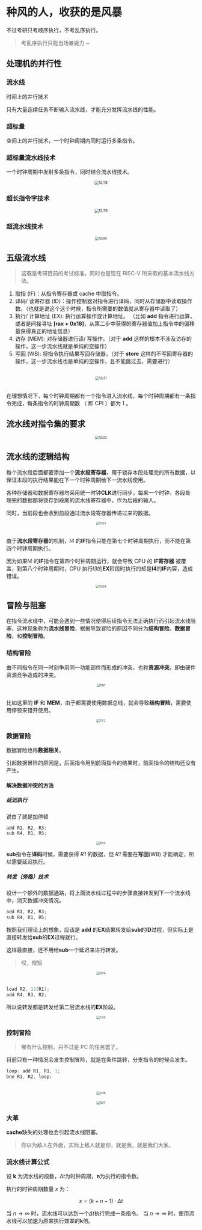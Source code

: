 # 种风的人，收获的是风暴

不过考研只考顺序执行，不考乱序执行。

> 考乱序执行只能当场暴毙力 ~

## 处理机的并行性

### 流水线

时间上的并行技术

只有大量连续任务不断输入流水线，才能充分发挥流水线的性能。

### 超标量

空间上的并行技术，一个时钟周期内同时运行多条指令。

### 超标量流水线技术

一个时钟周期中发射多条指令，同时结合流水线技术。

<div align="center">
  <img src="./media_12/18.png" alt="12/18" style="zoom:70%;"/>
</div>

### 超长指令字技术

<div align="center">
  <img src="./media_12/19.png" alt="12/19" style="zoom:70%;"/>
</div>

### 超流水线技术

<div align="center">
  <img src="./media_12/20.png" alt="12/20" style="zoom:60%;"/>
</div>

## 五级流水线

> 这既是考研目前的考试标准，同时也是现在 RISC-V 所采取的基本流水线方法。

1. 取指 (IF)：从指令寄存器或 cache 中取指令。
2. 译码/ 读寄存器 (ID)：操作控制器对指令进行译码，同时从存储器中读取操作数。（也就是说这个这个时候，指令所需要的数值就从寄存器中读取了）
3. 执行/ 计算地址 (EX): 执行运算操作或计算地址。 （比如 **add** 指令进行运算，或者是间接寻址 **[rax + 0x18]**，从第二步中获得的寄存器值加上指令中的偏移量获得真正的地址信息）
4. 访存 (MEM): 对存储器进行读/ 写操作。（对于 **add** 这样的根本不涉及访存的操作，这一步流水线就是单纯的空操作）
5. 写回 (WB): 将指令执行结果写回存储器。（对于 **store** 这样的不写回寄存器的操作，这一步流水线也是单纯的空操作，且不能跳过去，需要进行）

<br/>

<div align="center">
  <img src="./media_12/21.png" alt="12/21" style="zoom:60%;"/>
</div>

<br/>

在理想情况下，每个时钟周期都有一个指令进入流水线，每个时钟周期都有一条指令完成，每条指令的时钟周期数 （ 即 CPI ）都为 1 。

## 流水线对指令集的要求

<div align="center">
  <img src="./media_12/22.png" alt="12/22" style="zoom:60%;"/>
</div>

## 流水线的逻辑结构

每个流水段后面都要添加一个**流水段寄存器**，用于锁存本段处理完的所有数据，以保证本段的执行结果能在下一个时钟周期给下一流水线使用。

各种存储器和数据寄存器均采用统一时钟**CLK**进行同步，每来一个时钟，各段处理完的数据都将锁存到段尾的流水线寄存器中，作为后段的输入。

同时，当前段也会收到前段通过流水段寄存器传递过来的数据。

<div align="center">
  <img src="./media_12/23.png" alt="12/23" style="zoom:50%;"/>
</div>

<br/>

由于**流水段寄存器**的机制，_I4_ 的**IF**指令只能在第七个时钟周期执行，而不能在第四个时钟周期执行。

因为如果*I4* 的**IF**指令在第四个时钟周期运行，就会导致 CPU 的 **IF寄存器** 被覆盖，到第八个时钟周期时，CPU 执行*I3*的**EX**阶段时执行的却是**I4**的**IF**内容，造成错误。

<div align="center">
  <img src="./media_12/24.png" alt="12/24" style="zoom:55%;"/>
</div>

## 冒险与阻塞

在指令流水线中，可能会遇到一些情况使得后续指令无法正确执行而引起流水线阻塞，这种现象称为**流水线冒险**，根据导致冒险的原因不同分为**结构冒险**，**数据冒险**，和**控制冒险**。

### 结构冒险

由不同指令在同一时刻争用同一功能部件而形成的冲突，也称**资源冲突**，即由硬件资源竞争造成的冲突。

<div align="center">
  <img src="./media_13/1.png" alt="13/1" style="zoom:55%;"/>
</div>

<br/>

比如这里的 **IF** 和 **MEM**，由于都需要使用数据总线，就会导致**结构冒险**，需要使用停顿来错开使用。

<div align="center">
  <img src="./media_13/2.png" alt="13/2" style="zoom:55%;"/>
</div>

### 数据冒险

数据冒险也称**数据相关**。

引起数据冒险的原因是，后面指令用到前面指令的结果时，前面指令的结构还没有产生。

#### 解决数据冲突的方法

##### 延迟执行

说白了就是加停顿

```c
add R1, R2, R3;
sub R4, R1, R5;
```

<div align="center">
  <img src="./media_13/3.png" alt="13/3" style="zoom:55%;"/>
</div>

**sub**指令在**译码**时候，需要获得 _R1_ 的数据，但 _R1_ 需要在**写回**(WB) 才能确定，所以需要延迟执行。

##### 转发（旁路）技术

设计一个额外的数据通路，将上面流水线过程中的步骤直接转发到下一个流水线中，消灭数据冲突情况。

```c
add R1, R2, R3;
sub R4, R1, R5;
```

按照我们理论上的想象，应该是 **add** 的**EX**结果转发给**sub**的**ID**过程，但实际上是直接转发给**sub**的**EX**过程就行。

这样最直接，还不用给**sub**一个延迟来进行转发。

> 哎，规矩

<div align="center">
  <img src="./media_13/4.png" alt="13/4" style="zoom:55%;"/>
</div>

<br/>

```c
load R2, 12(R1);
add R4, R3, R2;
```

所以说转发都是转发给第二层流水线的**EX**阶段。

<div align="center">
  <img src="./media_13/5.png" alt="13/5" style="zoom:55%;"/>
</div>

### 控制冒险

> 哪有什么控制，只不过是 PC 的任务罢了。

目前只有一种情况会发生控制冒险，就是在条件跳转，分支指令的时候会发生。

```c
loop: add R1, R1, 1;
bne R1, R2, loop;
```

<br/>

<div align="center">
  <img src="./media_13/6.png" alt="13/6" style="zoom:55%;"/>
</div>

<br/>

<div align="center">
  <img src="./media_13/7.png" alt="13/7" style="zoom:55%;"/>
</div>

### 大革

**cache**缺失的处理也会引起流水线阻塞。

> 你以为敌人在外面，实际上敌人就是你，就是我，就是我们大家。

### 流水线计算公式

设 **k** 为流水线的段数，$\Delta{t}$为时钟周期，**n**为执行的指令数。

执行的时钟周期数量 $x$ 为：

$$
x = (k + n - 1) \cdot \Delta{t}
$$

当 $n \to \infty$ 时，流水线可以达到一个$\Delta{t}$执行完成一条指令。
当 $n \to \infty$ 时，使用流水线可以加速为原来执行效率的**k**倍。
